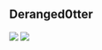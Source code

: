 ## Deranged0tter

<a>
  <img align="center" src="https://github-readme-stats.vercel.app/api/top-langs/?username=Deranged0tter&layout=compact&show_icons=true&theme=tokyonight" />
</a>
<a>
  <img align="center" src="https://www.hackthebox.com/badge/image/1090080" />
</a>
